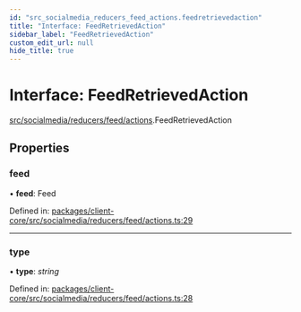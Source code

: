 ```yaml
---
id: "src_socialmedia_reducers_feed_actions.feedretrievedaction"
title: "Interface: FeedRetrievedAction"
sidebar_label: "FeedRetrievedAction"
custom_edit_url: null
hide_title: true
---
```


# Interface: FeedRetrievedAction

[src/socialmedia/reducers/feed/actions](../modules/src_socialmedia_reducers_feed_actions.md).FeedRetrievedAction

## Properties

### feed

• **feed**: Feed

Defined in: [packages/client-core/src/socialmedia/reducers/feed/actions.ts:29](https://github.com/xr3ngine/xr3ngine/blob/673ad6a5f/packages/client-core/src/socialmedia/reducers/feed/actions.ts#L29)

___

### type

• **type**: *string*

Defined in: [packages/client-core/src/socialmedia/reducers/feed/actions.ts:28](https://github.com/xr3ngine/xr3ngine/blob/673ad6a5f/packages/client-core/src/socialmedia/reducers/feed/actions.ts#L28)
